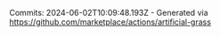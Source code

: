 Commits: 2024-06-02T10:09:48.193Z - Generated via https://github.com/marketplace/actions/artificial-grass
<br>
